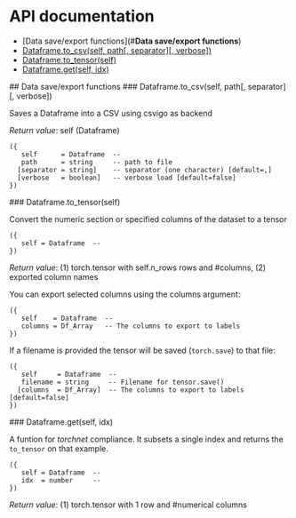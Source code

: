 # API documentation

- [Data save/export functions](#__Data save/export functions__)
- [Dataframe.to_csv(self, path[, separator][, verbose])](#Dataframe.to_csv)
- [Dataframe.to_tensor(self)](#Dataframe.to_tensor)
- [Dataframe.get(self, idx)](#Dataframe.get)

<a name="__Data save/export functions__">
## Data save/export functions

<a name="Dataframe.to_csv">
### Dataframe.to_csv(self, path[, separator][, verbose])

Saves a Dataframe into a CSV using csvigo as backend

_Return value_: self (Dataframe)

```
({
   self      = Dataframe  -- 
   path      = string     -- path to file
  [separator = string]    -- separator (one character) [default=,]
  [verbose   = boolean]   -- verbose load [default=false]
})
```

<a name="Dataframe.to_tensor">
### Dataframe.to_tensor(self)

Convert the numeric section or specified columns of the dataset to a tensor

```
({
   self = Dataframe  -- 
})
```

_Return value_: (1) torch.tensor with self.n_rows rows and #columns, (2) exported column names


You can export selected columns using the columns argument:

```
({
   self    = Dataframe  -- 
   columns = Df_Array   -- The columns to export to labels
})
```

If a filename is provided the tensor will be saved (`torch.save`) to that file:

```
({
   self     = Dataframe  -- 
   filename = string     -- Filename for tensor.save()
  [columns  = Df_Array]  -- The columns to export to labels [default=false]
})
```
<a name="Dataframe.get">
### Dataframe.get(self, idx)

A funtion for *torchnet* compliance. It subsets a single index and returns the
`to_tensor` on that example.

```
({
   self = Dataframe  -- 
   idx  = number     -- 
})
```

_Return value_: (1) torch.tensor with 1 row and #numerical columns
